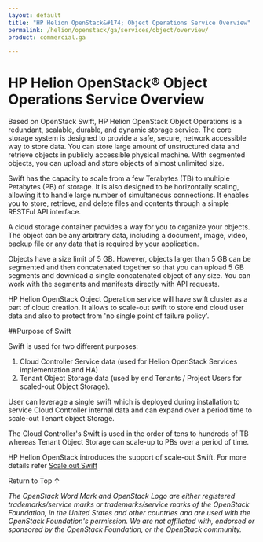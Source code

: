 ```yaml
---
layout: default
title: "HP Helion OpenStack&#174; Object Operations Service Overview"
permalink: /helion/openstack/ga/services/object/overview/
product: commercial.ga

---
```

<!--UNDER REVISION-->

<script>

function PageRefresh {
onLoad="window.refresh"
}

PageRefresh();

</script>

<!--
<p style="font-size: small;"> <a href="/helion/openstack/services/networking/overview/">&#9664; PREV</a> | <a href="/helion/openstack/services/overview/">&#9650; UP</a> | <a href="/helion/openstack/services/orchestration/overview/"> NEXT &#9654</a> </p>-->

# HP Helion OpenStack&#174; Object Operations Service Overview #

<!-- modeled after HP Cloud Networking Getting Started (network.getting.started.md) -->

Based on OpenStack Swift, HP Helion OpenStack Object Operations is a redundant, scalable, durable, and dynamic storage service. The core storage system is designed to provide a safe, secure, network accessible way to store data. You can store large amount of unstructured data and retrieve objects in publicly accessible physical machine. With segmented objects, you can upload and store objects of almost unlimited size.  

Swift has the capacity to scale from a few Terabytes (TB) to multiple Petabytes (PB) of storage. It is also designed to be horizontally scaling, allowing it to handle large number of simultaneous connections. It enables you to store, retrieve, and delete files and contents through a simple RESTFul API interface.


A cloud storage container provides a way for you to organize your objects. The object can be any arbitrary data, including a document, image, video, backup file or any  data that is required by your application.

Objects have a size limit of 5 GB. However, objects larger than 5 GB can be segmented and then concatenated together so that you can upload 5 GB segments and download a single concatenated object of any size. You can work with the segments and manifests directly with API requests.


HP Helion OpenStack Object Operation service will have swift cluster as a part of cloud creation. It allows to scale-out swift to store end cloud user data and also to protect from 'no single point of failure policy'. 


##Purpose of Swift

Swift is used for two different purposes:

1. Cloud Controller Service data (used for Helion OpenStack Services implementation and HA) 
2. Tenant Object Storage data (used by end Tenants / Project Users for scaled-out Object Storage).

User can leverage a single swift which is deployed during installation to service Cloud Controller internal data and can expand over a period time to scale-out Tenant object Storage. 

The Cloud Controller's Swift is used in the order of tens to hundreds of TB whereas Tenant Object Storage can scale-up to PBs over a period of time.

<!---
Some customers may want Scaled Out Swift right from onset of their deployments, whereas others may start out without a requirement for Object Storage, and may later on decide to add on Swift Object Storage.

While Swift will be used for 2 different purposes (Cloud Controller Service data and Tenant Object Storage), customers do not want to maintain 2 separate Swifts within their OpenStack, so we need a strategy to use a single Swift implementation that starts with servicing Cloud Controller internal data, but can expand over time to scaled out Tenant Object Storage. --->

HP Helion OpenStack introduces the support of scale-out Swift. For more details refer [Scale out Swift](/helion/openstack/ga/services/object/overview/scale-out-swift/)








<a href="#top" style="padding:14px 0px 14px 0px; text-decoration: none;"> Return to Top &#8593; </a>






*The OpenStack Word Mark and OpenStack Logo are either registered trademarks/service marks or trademarks/service marks of the OpenStack Foundation, in the United States and other countries and are used with the OpenStack Foundation's permission. We are not affiliated with, endorsed or sponsored by the OpenStack Foundation, or the OpenStack community.*

